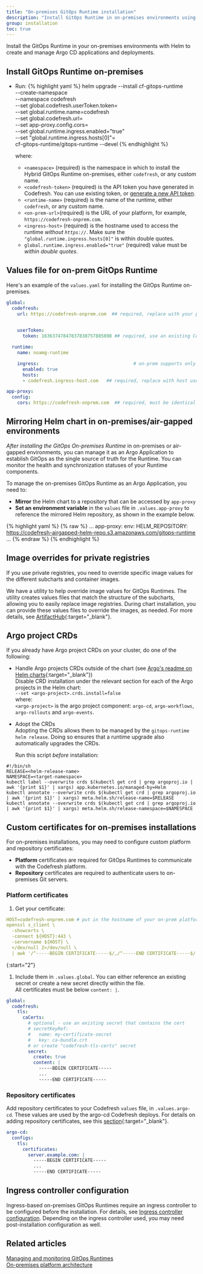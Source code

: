 ```yaml
---
title: "On-premises GitOps Runtime installation"
description: "Install GitOps Runtime in on-premises environments using Helm"
group: installation
toc: true
---
```


Install the GitOps Runtime in your on-premises environments with Helm to create and manage Argo CD applications and deployments.


## Install GitOps Runtime on-premises


* Run: 
{% highlight yaml %}
helm upgrade --install cf-gitops-runtime \
  --create-namespace \
  --namespace codefresh \
  --set global.codefresh.userToken.token=<codefresh-token> \
  --set global.runtime.name=codefresh \
  --set global.codefresh.url=<on-prem-url> \
  --set app-proxy.config.cors=<on-prem-url> \
  --set global.runtime.ingress.enabled="true" \
  --set "global.runtime.ingress.hosts[0]"=<ingress-host> \
  cf-gitops-runtime/gitops-runtime --devel
{% endhighlight %}
 
  where:  
  * `<namespace>` (required) is the namespace in which to install the Hybrid GitOps Runtime on-premises, either `codefresh`, or any custom name.  
  * `<codefresh-token>` (required) is the API token you have generated in Codefresh. You can use existing token, or [generate a new API token]({{site.baseurl}}/docs/administration/user-self-management/user-settings/#create-and-manage-api-keys).
  * `<runtime-name>` (required) is the name of the runtime, either `codefresh`, or any custom name. 
  * `<on-prem-url>`(required) is the URL of your platform, for example, `https://codefresh-onprem.com`.
  * `<ingress-host>` (required) is the hostname used to access the runtime _without `https://`_.  Make sure the `"global.runtime.ingress.hosts[0]"` is within double quotes.
  * `global.runtime.ingress.enabled="true"` (required) value must be _within double quotes_.
  

## Values file for on-prem GitOps Runtime

Here's an example of the `values.yaml` for installing the GitOps Runtime on-premises. 

```yaml
global:
  codefresh:
    url: https://codefresh-onprem.com  ## required, replace with your platform URL
    

    userToken:
      token: 16363747847837838757885898 ## required, use an existing Codefresh API token or generate a new one

  runtime:
    name: noamg-runtime

    ingress:                                   # on-prem supports only ingress-based
      enabled: true
      hosts:
      - codefresh.ingress-host.com   ## required, replace with host used to access the runtime without `https://`

app-proxy:
  config:
    cors: https://codefresh-onprem.com  ## required, must be identical to platform URL
```

## Mirroring Helm chart in on-premises/air-gapped environments
_After installing the GitOps On-premises Runtime_ in on-premises or air-gapped environments, you can manage it as an Argo Application to establish GitOps as the single source of truth for the Runtime. You can monitor the health and synchronization statuses of your Runtime components.  

To manage the on-premises GitOps Runtime as an Argo Application, you need to:
* **Mirror** the Helm chart to a repository that can be accessed by `app-proxy`
* **Set an environment variable** in the `values` file in `.values.app-proxy` to reference the mirrored Helm repository, as shown in the example below.

{% highlight yaml %}
{% raw %}
...
app-proxy:
  env:
    HELM_REPOSITORY: https://codefresh-airgapped-helm-repo.s3.amazonaws.com/gitops-runtime
...
{% endraw %}
{% endhighlight %}



## Image overrides for private registries
If you use private registries, you need to override specific image values for the different subcharts and container images.

We have a utility to help override image values for GitOps Runtimes. The utility creates values files that match the structure of the subcharts, allowing you to easily replace image registries. During chart installation, you can provide these values files to override the images, as needed.
For more details, see [ArtifactHub](https://artifacthub.io/packages/helm/codefresh-gitops-runtime/gitops-runtime#using-with-private-registries---helper-utility){:target="\_blank"}.




## Argo project CRDs
If you already have Argo project CRDs on your cluster, do one of the following:
* Handle Argo projects CRDs outside of the chart (see [Argo's readme on Helm charts](https://github.com/argoproj/argo-helm/blob/main/README.md){:target="\_blank"})  
  Disable CRD installation under the relevant section for each of the Argo projects in the Helm chart:<br>
  `--set <argo-project>.crds.install=false`<br>
  where:<br>
  `<argo-project>` is the argo project component: `argo-cd`, `argo-workflows`, `argo-rollouts` and `argo-events`.

* Adopt the CRDs<br>
  Adopting the CRDs allows them to be managed by the `gitops-runtime helm release`. Doing so ensures that a runtime upgrade also automatically upgrades the CRDs.

  Run this script _before_ installation:

```
#!/bin/sh
RELEASE=<helm-release-name>
NAMESPACE=<target-namespace>
kubectl label --overwrite crds $(kubectl get crd | grep argoproj.io | awk '{print $1}' | xargs) app.kubernetes.io/managed-by=Helm
kubectl annotate --overwrite crds $(kubectl get crd | grep argoproj.io | awk '{print $1}' | xargs) meta.helm.sh/release-name=$RELEASE
kubectl annotate --overwrite crds $(kubectl get crd | grep argoproj.io | awk '{print $1}' | xargs) meta.helm.sh/release-namespace=$NAMESPACE
```
## Custom certificates for on-premises installations
For on-premises installations, you may need to configure custom platform and repository certificates:  
* **Platform** certificates are required for GitOps Runtimes to communicate with the Codefresh platform. 
* **Repository** certificates are required to authenticate users to on-premises Git servers. 

### Platform certificates

1. Get your certificate:

```yaml
HOST=codefresh-onprem.com # put in the hostname of your on-prem platform, without a schema
openssl s_client \
  -showcerts \
  -connect ${HOST}:443 \
  -servername ${HOST} \
  </dev/null 2>/dev/null \
  | awk '/^-----BEGIN CERTIFICATE-----$/,/^-----END CERTIFICATE-----$/ { print }'
```

{:start="2"}
1. Include them in `.values.global`. You can either reference an existing secret or create a new secret directly within the file.  
All certificates must be below `content: |`.

```yaml
global:
  codefresh:
    tls:
      caCerts:
        # optional - use an existing secret that contains the cert
        # secretKeyRef:
        #   name: my-certificate-secret
        #   key: ca-bundle.crt
        # or create "codefresh-tls-certs" secret
        secret:
          create: true
          content: |
            -----BEGIN CERTIFICATE-----
            ...
            -----END CERTIFICATE-----
```


### Repository certificates 
Add repository certificates to your Codefresh `values` file, in `.values.argo-cd`. These values are used by the argo-cd Codefresh deploys. 
For details on adding repository certificates, see this [section](https://github.com/codefresh-io/argo-helm/blob/argo-cd-5.29.2-cap-CR-18430/charts/argo-cd/values.yaml#LL336C7-L336C7){:target="\_blank"}.


```yaml
argo-cd:
  configs:
    tls:
      certificates:
        server.example.com: |
          -----BEGIN CERTIFICATE-----
          ...
          -----END CERTIFICATE-----
```

## Ingress controller configuration 
Ingress-based on-premises GitOps Runtimes require an ingress controller to be configured before the installation. For details, see [Ingress controller configuration]({{site.baseurl}}/docs/installation/gitops/hybrid-gitops-helm-installation/#ingress-controller-configuration).
Depending on the ingress controller used, you may need post-installation configuration as well.


## Related articles
[Managing and monitoring GitOps Runtimes]({{site.baseurl}}/docs/installation/gitops/monitor-manage-runtimes/)  
[On-premises platform architecture]({{site.baseurl}}/docs/installation/runtime-architecture/#gitops-architecture)  
